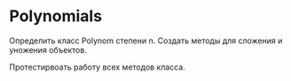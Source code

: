 # Polynomials
Определить класс Polynom степени n. Создать методы для сложения и уножения объектов.

Протестирвоать работу всех методов класса.
